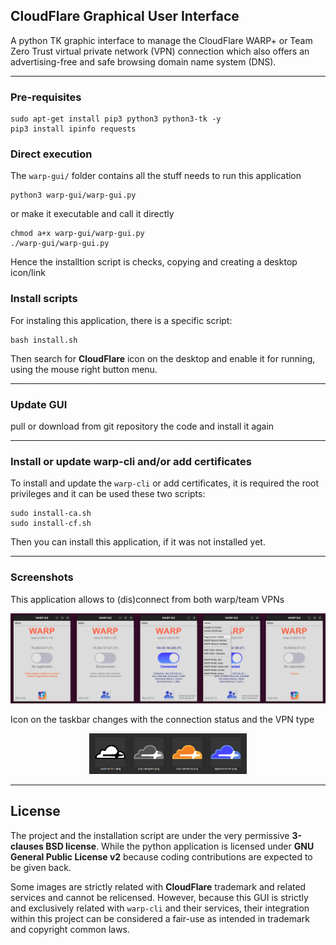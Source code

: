 ## CloudFlare Graphical User Interface

A python TK graphic interface to manage the CloudFlare WARP+ or Team
Zero Trust virtual private network (VPN) connection which also offers
an advertising-free and safe browsing domain name system (DNS).

----

### Pre-requisites

```
sudo apt-get install pip3 python3 python3-tk -y
pip3 install ipinfo requests
```


### Direct execution

The `warp-gui/` folder contains all the stuff needs to run this application

```
python3 warp-gui/warp-gui.py
```

or make it executable and call it directly

```
chmod a+x warp-gui/warp-gui.py
./warp-gui/warp-gui.py
```

Hence the installtion script is checks, copying and creating a desktop icon/link


### Install scripts

For instaling this application, there is a specific script:

```
bash install.sh
```

Then search for **CloudFlare** icon on the desktop and enable it for
running, using the mouse right button menu.

----

### Update GUI

pull or download from git repository the code and install it again

----

### Install or update warp-cli and/or add certificates

To install and update the `warp-cli` or add certificates, it is required the
root privileges and it can be used these two scripts:

```
sudo install-ca.sh
sudo install-cf.sh
```

Then you can install this application, if it was not installed yet.

----

### Screenshots

This application allows to (dis)connect from both warp/team VPNs

![four stages screenshots](warp-gui-5-steps.png)

Icon on the taskbar changes with the connection status and the VPN type

<p><div align="center"><img src="warp-gui-4-icons.png" width="50%" height="50%" alt="four status icons"></div></p>

----

## License

The project and the installation script are under the very permissive **3-clauses
BSD license**. While the python application is licensed under **GNU General Public
License v2** because coding contributions are expected to be given back.

Some images are strictly related with **CloudFlare** trademark and related services
and cannot be relicensed. However, because this GUI is strictly and exclusively
related with `warp-cli` and their services, their integration within this project
can be considered a fair-use as intended in trademark and copyright common laws.


